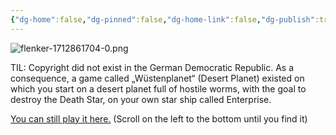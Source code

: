 ```yaml
---
{"dg-home":false,"dg-pinned":false,"dg-home-link":false,"dg-publish":true,"type":"post","disabled rules":["header-increment","yaml-title","yaml-title-alias","file-name-heading"],"title":"Wüstenplanet","dg-permalink":"wustenplanet/","created-date":"2024-04-11T18:59:20","aliases":["Wüstenplanet"],"linter-yaml-title-alias":"Wüstenplanet","updated-date":"2025-05-05T17:44:29","tags":["TIL"],"dg-path":"wustenplanet.md","permalink":"/wustenplanet/","dgPassFrontmatter":true,"created":"2024-04-11T18:59:20","updated":"2025-05-05T17:44:29"}
---
```



![flenker-1712861704-0.png](/img/user/attachments/flenker-1712861704-0.png)

TIL:  Copyright did not exist in the German Democratic Republic. As a consequence, a game called „Wüstenplanet“ (Desert Planet) existed on which you start on a desert planet full of hostile worms, with the goal to destroy the Death Star, on your own star ship called Enterprise.

[You can still play it here.](https://lanale.de/kc85_emu/KC85_Emu.html) (Scroll on the left to the bottom until you find it)
